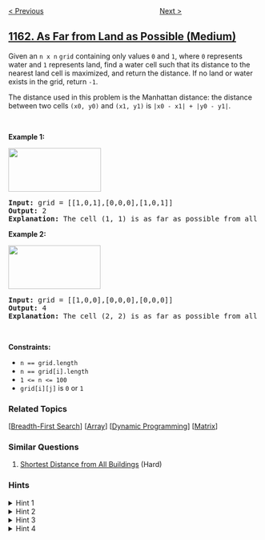 <!--|This file generated by command(leetcode description); DO NOT EDIT.    |-->
<!--+----------------------------------------------------------------------+-->
<!--|@author    openset <openset.wang@gmail.com>                           |-->
<!--|@link      https://github.com/openset                                 |-->
<!--|@home      https://github.com/openset/leetcode                        |-->
<!--+----------------------------------------------------------------------+-->

[< Previous](../maximum-level-sum-of-a-binary-tree "Maximum Level Sum of a Binary Tree")
　　　　　　　　　　　　　　　　
[Next >](../last-substring-in-lexicographical-order "Last Substring in Lexicographical Order")

## [1162. As Far from Land as Possible (Medium)](https://leetcode.com/problems/as-far-from-land-as-possible "地图分析")

<p>Given an <code>n x n</code> <code>grid</code>&nbsp;containing only values <code>0</code> and <code>1</code>, where&nbsp;<code>0</code> represents water&nbsp;and <code>1</code> represents land, find a water cell such that its distance to the nearest land cell is maximized, and return the distance.&nbsp;If no land or water exists in the grid, return <code>-1</code>.</p>

<p>The distance used in this problem is the Manhattan distance:&nbsp;the distance between two cells <code>(x0, y0)</code> and <code>(x1, y1)</code> is <code>|x0 - x1| + |y0 - y1|</code>.</p>

<p>&nbsp;</p>
<p><strong>Example 1:</strong></p>
<img alt="" src="https://assets.leetcode.com/uploads/2019/05/03/1336_ex1.JPG" style="width: 185px; height: 87px;" />
<pre>
<strong>Input:</strong> grid = [[1,0,1],[0,0,0],[1,0,1]]
<strong>Output:</strong> 2
<strong>Explanation:</strong> The cell (1, 1) is as far as possible from all the land with distance 2.
</pre>

<p><strong>Example 2:</strong></p>
<img alt="" src="https://assets.leetcode.com/uploads/2019/05/03/1336_ex2.JPG" style="width: 184px; height: 87px;" />
<pre>
<strong>Input:</strong> grid = [[1,0,0],[0,0,0],[0,0,0]]
<strong>Output:</strong> 4
<strong>Explanation:</strong> The cell (2, 2) is as far as possible from all the land with distance 4.
</pre>

<p>&nbsp;</p>
<p><strong>Constraints:</strong></p>

<ul>
	<li><code>n == grid.length</code></li>
	<li><code>n == grid[i].length</code></li>
	<li><code>1 &lt;= n&nbsp;&lt;= 100</code></li>
	<li><code>grid[i][j]</code>&nbsp;is <code>0</code> or <code>1</code></li>
</ul>

### Related Topics
  [[Breadth-First Search](../../tag/breadth-first-search/README.md)]
  [[Array](../../tag/array/README.md)]
  [[Dynamic Programming](../../tag/dynamic-programming/README.md)]
  [[Matrix](../../tag/matrix/README.md)]

### Similar Questions
  1. [Shortest Distance from All Buildings](../shortest-distance-from-all-buildings) (Hard)

### Hints
<details>
<summary>Hint 1</summary>
Can you think of this problem in a backwards way ?
</details>

<details>
<summary>Hint 2</summary>
Imagine expanding outward from each land cell. What kind of search does that ?
</details>

<details>
<summary>Hint 3</summary>
Use BFS starting from all land cells in the same time.
</details>

<details>
<summary>Hint 4</summary>
When do you reach the furthest water cell?
</details>
